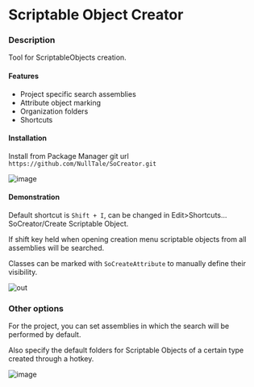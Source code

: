 # Scriptable Object Creator
### Description
Tool for ScriptableObjects creation.

#### Features
- Project specific search assemblies
- Attribute object marking
- Organization folders
- Shortcuts

#### Installation
Install from Package Manager git url `https://github.com/NullTale/SoCreator.git`

![image](https://user-images.githubusercontent.com/1497430/181345613-b81a77c6-c449-4b19-ab1e-88b1ef06f6fc.png)

#### Demonstration
Default shortcut is `Shift + I`, can be changed in Edit>Shortcuts... SoCreator/Create Scriptable Object.

If shift key held when opening creation menu scriptable objects from all assemblies will be searched.

Classes can be marked with `SoCreateAttribute` to manually define their visibility.

![out](https://user-images.githubusercontent.com/1497430/191845515-311216d0-57c3-4294-8b69-0bf226fab911.gif)

### Other options
For the project, you can set assemblies in which the search will be performed by default.

Also specify the default folders for Scriptable Objects of a certain type created through a hotkey.

![image](https://user-images.githubusercontent.com/1497430/191843759-2836cd67-f169-4f65-8fca-264e7e9e7a07.png)
